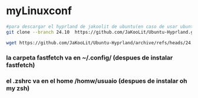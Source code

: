 # myLinuxconf
```bash
#para descargar el hyprland de jakoolit de ubuntu(en caso de usar ubuntu)
git clone --branch 24.10  https://github.com/JaKooLit/Ubuntu-Hyprland.git
```
```bash
wget https://github.com/JaKooLit/Ubuntu-Hyprland/archive/refs/heads/24.10.zip
```

### la carpeta fastfetch va en ~/.config/ (despues de instalar fastfetch)
### el .zshrc va en el home /homw/usuaio (despues de instalar oh my zsh)